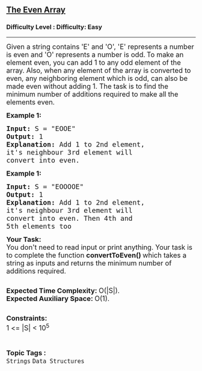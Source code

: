 <h2><a href="https://www.geeksforgeeks.org/problems/the-even-array3825/1?page=1&category=Strings&status=unsolved,attempted&sortBy=accuracy">The Even Array</a></h2><h3>Difficulty Level : Difficulty: Easy</h3><hr><div class="problems_problem_content__Xm_eO"><p><span style="font-size:18px">Given a string contains 'E' and 'O', 'E' represents a number is even and 'O' represents a number is odd.</span> <span style="font-size:18px">To make an element even, you can add 1 to any odd element of the array. Also, when any element of the array is converted to even, any neighboring element which is odd, can also be made even without adding 1. The task is to find the minimum number of additions required to make all the elements even. </span></p>

<p><span style="font-size:18px"><strong>Example 1:</strong></span></p>

<pre><span style="font-size:18px"><strong>Input:</strong> S = "EOOE"
<strong>Output:</strong> 1
<strong>Explanation:</strong> Add 1 to 2nd element, 
it's neighbour 3rd element will 
convert into even. </span></pre>

<p><span style="font-size:18px"><strong>Example 1:</strong></span></p>

<pre><span style="font-size:18px"><strong>Input:</strong> S = "EOOOOE"
<strong>Output:</strong> 1
<strong>Explanation:</strong> Add 1 to 2nd element, 
it's neighbour 3rd element will 
convert into even. Then 4th and 
5th elements too</span></pre>

<p><span style="font-size:18px"><strong>Your Task:</strong><br>
You don't need to read input or print anything. Your task is to complete the function <strong>convertToEven()&nbsp;</strong>which takes a string as inputs and returns the minimum number of additions required. </span></p>

<p><br>
<span style="font-size:18px"><strong>Expected Time Complexity:&nbsp;</strong>O(|S|).<br>
<strong>Expected Auxiliary Space:&nbsp;</strong>O(1).</span></p>

<p><br>
<span style="font-size:18px"><strong>Constraints:</strong><br>
1 &lt;= |S| &lt; 10<sup>5</sup> </span></p>
</div><br><p><span style=font-size:18px><strong>Topic Tags : </strong><br><code>Strings</code>&nbsp;<code>Data Structures</code>&nbsp;